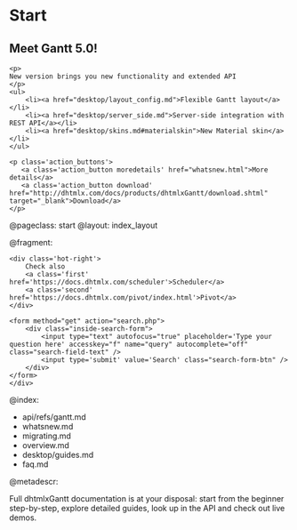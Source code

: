 Start
=====
<div class="newsblock">
    <h2>Meet Gantt 5.0!</h2>
    
    <p>
    New version brings you new functionality and extended API
    </p>
    <ul>
		<li><a href="desktop/layout_config.md">Flexible Gantt layout</a></li>
        <li><a href="desktop/server_side.md">Server-side integration with REST API</a></li>
        <li><a href="desktop/skins.md#materialskin">New Material skin</a></li>
	</ul>

    <p class='action_buttons'>
       <a class='action_button moredetails' href="whatsnew.html">More details</a>
       <a class='action_button download' href="http://dhtmlx.com/docs/products/dhtmlxGantt/download.shtml" target="_blank">Download</a>
    </p>
</div>

<div class='hands'></div>
<div class='tablet'></div>


@pageclass: start
@layout: index_layout

@fragment: <div class='hot-news'>
	<div class='inside-hot'>
    
    <div class='hot-right'>
    	Check also
    	<a class='first' href='https://docs.dhtmlx.com/scheduler'>Scheduler</a>
    	<a class='second' href='https://docs.dhtmlx.com/pivot/index.html'>Pivot</a>
	</div>
    
    <form method="get" action="search.php">
        <div class="inside-search-form">
            <input type="text" autofocus="true" placeholder='Type your question here' accesskey="f" name="query" autocomplete="off" class="search-field-text" />
            <input type='submit' value='Search' class="search-form-btn" />
        </div>
    </form>
    </div>
</div>

@index:

- api/refs/gantt.md
- whatsnew.md
- migrating.md
- overview.md
- desktop/guides.md
- faq.md

@metadescr:

Full dhtmlxGantt documentation is at your disposal: start from the beginner step-by-step, explore detailed guides, look up in the API and check out live demos.
